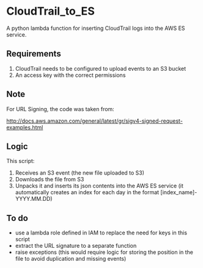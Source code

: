 # CloudTrail_to_ES
A python lambda function for inserting CloudTrail logs into the AWS ES service.

## Requirements
1. CloudTrail needs to be configured to upload events to an S3 bucket
2. An access key with the correct permissions

## Note
For URL Signing, the code was taken from:

http://docs.aws.amazon.com/general/latest/gr/sigv4-signed-request-examples.html

## Logic
This script:
1. Receives an S3 event (the new file uploaded to S3)
2. Downloads the file from S3
3. Unpacks it and inserts its json contents into the AWS ES service
(it automatically creates an index for each day in the format [index_name]-YYYY.MM.DD)

## To do
- use a lambda role defined in IAM to replace the need for keys in this script
- extract the URL signature to a separate function
- raise exceptions (this would require logic for storing the position in the file to avoid duplication and missing events)
